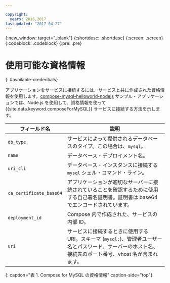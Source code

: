 ```yaml
---

copyright:
  years: 2016,2017
lastupdated: "2017-04-27"
---
```


{:new_window: target="_blank"}
{:shortdesc: .shortdesc}
{:screen: .screen}
{:codeblock: .codeblock}
{:pre: .pre}

# 使用可能な資格情報
{: #available-credentials}

アプリケーションをサービスに接続するには、サービスと共に作成された資格情報を使用します。[compose-mysql-helloworld-nodejs](https://github.com/IBM-Bluemix/compose-mysql-helloworld-nodejs) サンプル・アプリケーションでは、Node.js を使用して、資格情報を使って {{site.data.keyword.composeForMySQL}} サービスに接続する方法を示します。

フィールド名|説明
----------|-----------
`db_type`|サービスによって提供されるデータベースのタイプ。この場合は、`mysql`。
`name`|データベース・デプロイメント名。
`uri_cli`|データベース・インスタンスに接続する `mysql` シェル・コマンド・ライン。
`ca_certificate_base64`|アプリケーションが適切なサーバーに接続されていることを確認するために使用する自己署名証明書。証明書は base64 でエンコードされています。
`deployment_id`|Compose 内で作成された、サービスの内部 ID。
`uri`|サービスに接続するときに使用する URI。スキーマ (`mysql:`)、管理者ユーザー名とパスワード、サーバーのホスト名、接続先のポート番号、vhost 名が含まれます。
{: caption="表 1. Compose for MySQL の資格情報" caption-side="top"}
